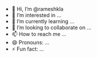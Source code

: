 - 👋 Hi, I’m @rameshkla
- 👀 I’m interested in ...
- 🌱 I’m currently learning ...
- 💞️ I’m looking to collaborate on ...
- 📫 How to reach me ...
- 😄 Pronouns: ...
- ⚡ Fun fact: ...

<!---
rameshkla/rameshkla is a ✨ special ✨ repository because its `README.md` (this file) appears on your GitHub profile.
You can click the Preview link to take a look at your changes.
--->

